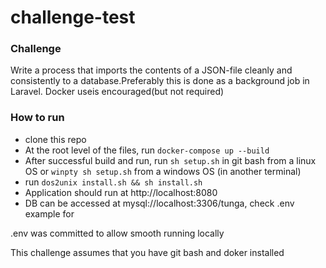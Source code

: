 # challenge-test

### Challenge


Write	a	process	that	imports	the	contents	of	a	JSON-file	cleanly	and	consistently	to	a	database.Preferably	this	is	done	as	a	background	job	in	Laravel.	Docker	useis	encouraged(but	not	required)

### How to run

- clone this repo
- At the root level of the files, run `docker-compose up --build`
- After successful build and run, run `sh setup.sh` in git bash from a linux OS or `winpty sh setup.sh` from a windows OS (in another terminal)
- run `dos2unix install.sh && sh install.sh`
- Application should run at http://localhost:8080 
- DB can be accessed at mysql://localhost:3306/tunga, check .env example for 

.env was committed to allow smooth running locally


This challenge assumes that you have git bash and doker installed
